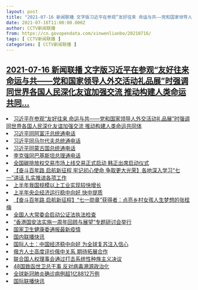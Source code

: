```yaml
---
layout: post
title: "2021-07-16 新闻联播 文字版习近平在参观“友好往来 命运与共——党和国家领导人外交活动礼品展”时强调 同世界各国人民深化友谊加强交流 推动构建人类命运共同"
date: 2021-07-16T11:00:00.000Z
author: CCTV新闻联播
from: https://cn.govopendata.com/xinwenlianbo/20210716/
tags: [ CCTV新闻联播 ]
categories: [ CCTV新闻联播 ]
---
```

<!--1626433200000-->
[2021-07-16 新闻联播 文字版习近平在参观“友好往来 命运与共——党和国家领导人外交活动礼品展”时强调 同世界各国人民深化友谊加强交流 推动构建人类命运共同...](https://cn.govopendata.com/xinwenlianbo/20210716/)
------

<div>
<li><a target="_blank" href="https://cn.govopendata.com/xinwenlianbo/20210716/#248855">习近平在参观“友好往来 命运与共——党和国家领导人外交活动礼品展”时强调 同世界各国人民深化友谊加强交流 推动构建人类命运共同体</a></li><li><a target="_blank" href="https://cn.govopendata.com/xinwenlianbo/20210716/#248856">习近平同阿富汗总统通电话</a></li><li><a target="_blank" href="https://cn.govopendata.com/xinwenlianbo/20210716/#248857">习近平同马尔代夫总统通电话</a></li><li><a target="_blank" href="https://cn.govopendata.com/xinwenlianbo/20210716/#248858">习近平同蒙古国总统通电话</a></li><li><a target="_blank" href="https://cn.govopendata.com/xinwenlianbo/20210716/#248859">李克强同巴基斯坦总理通电话</a></li><li><a target="_blank" href="https://cn.govopendata.com/xinwenlianbo/20210716/#248860">全国碳排放权交易市场上线交易正式启动 韩正出席启动仪式</a></li><li><a target="_blank" href="https://cn.govopendata.com/xinwenlianbo/20210716/#248861">【奋斗百年路 启航新征程 牢记初心使命 争取更大光荣】各地深入学习“七一”讲话 扎实推进各项工作</a></li><li><a target="_blank" href="https://cn.govopendata.com/xinwenlianbo/20210716/#248862">上半年我国规模以上工业实现较快增长</a></li><li><a target="_blank" href="https://cn.govopendata.com/xinwenlianbo/20210716/#248863">上半年央企经济运行稳中向好 快中提质</a></li><li><a target="_blank" href="https://cn.govopendata.com/xinwenlianbo/20210716/#248864">【奋斗百年路 启航新征程】“七一勋章”获得者：点亮乡村女孩人生梦想的张桂梅</a></li><li><a target="_blank" href="https://cn.govopendata.com/xinwenlianbo/20210716/#248865">全国人大常委会启动公证法执法检查</a></li><li><a target="_blank" href="https://cn.govopendata.com/xinwenlianbo/20210716/#248866">“香港国安法实施一周年回顾与展望”专题研讨会举行</a></li><li><a target="_blank" href="https://cn.govopendata.com/xinwenlianbo/20210716/#248867">国家卫生健康委通报最新疫情</a></li><li><a target="_blank" href="https://cn.govopendata.com/xinwenlianbo/20210716/#248868">国内联播快讯</a></li><li><a target="_blank" href="https://cn.govopendata.com/xinwenlianbo/20210716/#248869">国际人士：中国经济稳中向好 为全球复苏注入信心</a></li><li><a target="_blank" href="https://cn.govopendata.com/xinwenlianbo/20210716/#248870">俄方人士高度评价俄中关系 期待拓展合作</a></li><li><a target="_blank" href="https://cn.govopendata.com/xinwenlianbo/20210716/#248871">联合国人权理事会通过打击系统性种族主义决议</a></li><li><a target="_blank" href="https://cn.govopendata.com/xinwenlianbo/20210716/#248872">48国致函世卫总干事 反对病毒溯源政治化</a></li><li><a target="_blank" href="https://cn.govopendata.com/xinwenlianbo/20210716/#248873">全球新冠肺炎确诊病例超1亿8812万例</a></li><li><a target="_blank" href="https://cn.govopendata.com/xinwenlianbo/20210716/#248874">国际联播快讯</a></li>
</div>
